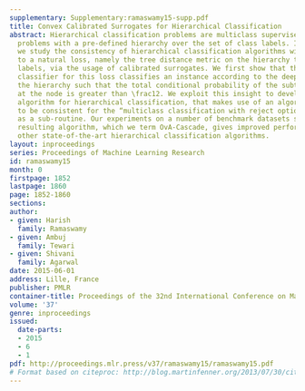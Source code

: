 ```yaml
---
supplementary: Supplementary:ramaswamy15-supp.pdf
title: Convex Calibrated Surrogates for Hierarchical Classification
abstract: Hierarchical classification problems are multiclass supervised learning
  problems with a pre-defined hierarchy over the set of class labels. In this work,
  we study the consistency of hierarchical classification algorithms with respect
  to a natural loss, namely the tree distance metric on the hierarchy tree of class
  labels, via the usage of calibrated surrogates. We first show that the Bayes optimal
  classifier for this loss classifies an instance according to the deepest node in
  the hierarchy such that the total conditional probability of the subtree rooted
  at the node is greater than \frac12. We exploit this insight to develop new consistent
  algorithm for hierarchical classification, that makes use of an algorithm known
  to be consistent for the “multiclass classification with reject option (MCRO)” problem
  as a sub-routine. Our experiments on a number of benchmark datasets show that the
  resulting algorithm, which we term OvA-Cascade, gives improved performance over
  other state-of-the-art hierarchical classification algorithms.
layout: inproceedings
series: Proceedings of Machine Learning Research
id: ramaswamy15
month: 0
firstpage: 1852
lastpage: 1860
page: 1852-1860
sections: 
author:
- given: Harish
  family: Ramaswamy
- given: Ambuj
  family: Tewari
- given: Shivani
  family: Agarwal
date: 2015-06-01
address: Lille, France
publisher: PMLR
container-title: Proceedings of the 32nd International Conference on Machine Learning
volume: '37'
genre: inproceedings
issued:
  date-parts:
  - 2015
  - 6
  - 1
pdf: http://proceedings.mlr.press/v37/ramaswamy15/ramaswamy15.pdf
# Format based on citeproc: http://blog.martinfenner.org/2013/07/30/citeproc-yaml-for-bibliographies/
---
```

